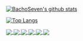 [![BachoSeven's github stats](https://github-readme-stats-sigma-five.vercel.app/api?username=BachoSeven&count_private=true&theme=gruvbox)](https://github.com/BachoSeven/BachoSeven)

[![Top Langs](https://github-readme-stats-sigma-five.vercel.app/api/top-langs/?username=BachoSeven&layout=compact&theme=gruvbox)](https://github.com/BachoSeven/BachoSeven)

<a href="https://github.com/BachoSeven/dotfiles">
  <img align="center" src="https://github-readme-stats-sigma-five.vercel.app/api/pin/?username=BachoSeven&repo=dotfiles&theme=gruvbox" />
</a>
<a href="https://github.com/BachoSeven/labdidcomp">
  <img align="center" src="https://github-readme-stats-sigma-five.vercel.app/api/pin/?username=BachoSeven&repo=labdidcomp&theme=gruvbox" />
</a>
<a href="https://github.com/BachoSeven/AARGH">
  <img align="center" src="https://github-readme-stats-sigma-five.vercel.app/api/pin/?username=BachoSeven&repo=AARGH&theme=gruvbox" />
</a>
<a href="https://github.com/BachoSeven/startpage">
  <img align="center" src="https://github-readme-stats-sigma-five.vercel.app/api/pin/?username=BachoSeven&repo=startpage&theme=gruvbox" />
</a>
<a href="https://github.com/BachoSeven/aur">
  <img align="center" src="https://github-readme-stats-sigma-five.vercel.app/api/pin/?username=BachoSeven&repo=aur&theme=gruvbox" />
</a>
<a href="https://github.com/BachoSeven/wiki">
  <img align="center" src="https://github-readme-stats-sigma-five.vercel.app/api/pin/?username=BachoSeven&repo=wiki&theme=gruvbox" />
</a>
